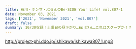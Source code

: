 ```yaml
---
title: 石川・ホンマ・ぶるんのBe-SIDE Your Life! vol.807-1
date: November 03, 2021
tags: ['2021', 'November 2021', 'vol.807']
draft: false
summary: 10/30収録！土曜日の昼下がり…石川さん…これはスクープか！？
---
```


http://project-phi.ddo.jp/ishikawa/ishikawa807_1.mp3
